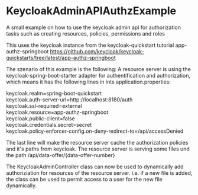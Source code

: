 # KeycloakAdminAPIAuthzExample
A small example on how to use the keycloak admin api for authorization tasks such as creating resources, policies, permissions and roles

This uses the keycloak instance from the keycloak-quickstart tutorial app-authz-springboot https://github.com/keycloak/keycloak-quickstarts/tree/latest/app-authz-springboot

The szenario of this example is the following:
A resource server is using the keycloak-spring-boot-starter adapter for authentification and authorization,
which means it has the following lines in ints application.properties:

keycloak.realm=spring-boot-quickstart  
keycloak.auth-server-url=http://localhost:8180/auth  
keycloak.ssl-required=external  
keycloak.resource=app-authz-springboot  
keycloak.public-client=false  
keycloak.credentials.secret=secret  
keycloak.policy-enforcer-config.on-deny-redirect-to=/api/accessDenied  

The last line will make the resource server cache the authorization policies and it's paths from keycloak.
The resource server is serving some files und the path /api/data-offer/{data-offer-number}

The KeycloakAdminController class can now be used to dynamically add authoriziation for resources
of the resource server. i.e. if a new file is added, the class can be used to permit access to 
a user for the new file dynamically.
